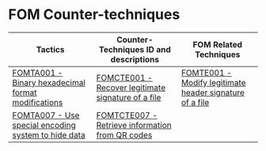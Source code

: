 # FOM Counter-techniques

|Tactics | Counter-Techniques ID and descriptions       | FOM Related Techniques                 |
|-------| ---------------------------------------------| -------------------------------------- |
|[FOMTA001 - Binary hexadecimal format modifications](https://github.com/blue101010/FOM/blob/main/tactics/FOMTA001.md)  | [FOMCTE001 - Recover legitimate signature of a file](https://github.com/blue101010/FOM/blob/main/countertechniques/FOMCTE001.md) | [FOMTE001 - Modify legitimate header signature of a file](https://github.com/blue101010/FOM/blob/main/techniques/FOMTE001.md) |
| [FOMTA007 - Use special encoding system to hide data](https://github.com/blue101010/FOM/blob/main/tactics/FOMTA007.md)  | [FOMTCTE007 - Retrieve information from QR codes](https://github.com/blue101010/FOM/blob/main/countertechniques/FOMCTE007md) |
